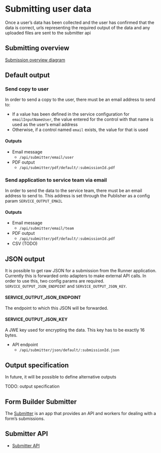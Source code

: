 # Submitting user data

Once a user’s data has been collected and the user has confirmed that the data is correct, urls representing the required output of the data and any uploaded files are sent to the submitter api

## Submitting overview

[Submission overview diagram](submitting--overview.md)


## Default output

### Send copy to user

In order to send a copy to the user, there must be an email address to send to:

- If a value has been defined in the service configuration for `emailInputNameUser`, the value entered for the control with that name is used as the user’s email address
- Otherwise, if a control named `email` exists, the value for that is used

#### Outputs
- Email message
  - `/api/submitter/email/user`
- PDF output
  - `/api/submitter/pdf/default/:submissionId.pdf`

### Send application to service team via email

In order to send the data to the service team, there must be an email address to send to. This address is set through the Publisher as a config param `SERVICE_OUTPUT_EMAIL`

#### Outputs
- Email message
  - `/api/submitter/email/team`
- PDF output
  - `/api/submitter/pdf/default/:submissionId.pdf`
- CSV (TODO)

## JSON output

It is possible to get raw JSON for a submission from the Runner application. Currently this is forwarded onto adapters to make external API calls. In order to use this, two config params are required. `SERVICE_OUTPUT_JSON_ENDPOINT` and `SERVICE_OUTPUT_JSON_KEY`.

#### SERVICE_OUTPUT_JSON_ENDPOINT

The endpoint to which this JSON will be forwarded.

#### SERVICE_OUTPUT_JSON_KEY

A JWE key used for encrypting the data.
This key has to be exactly 16 bytes.


- API endpoint
  - `/api/submitter/json/default/:submissionId.json`


## Output specification

In future, it will be possible to define alternative outputs

TODO: output specification


## Form Builder Submitter

The [Submitter](https://github.com/ministryofjustice/fb-submitter) is an app that provides an API and workers for dealing with a form’s submissions.


## Submitter API

- [Submitter API](submitter--api.md)
